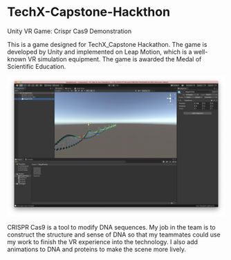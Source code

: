 # TechX-Capstone-Hackthon
Unity VR Game: Crispr Cas9 Demonstration

This is a game designed for TechX_Capstone Hackathon. The game is developed by Unity and implemented on Leap Motion, which is a well-known VR simulation equipment. The game is awarded the Medal of Scientific Education. 

![s1](img/s1.png)

CRISPR Cas9 is a tool to modify DNA sequences. My job in the team is to construct the structure and sense of DNA so that my teammates could use my work to finish the VR experience into the technology. I also add animations to DNA and proteins to make the scene more lively. 